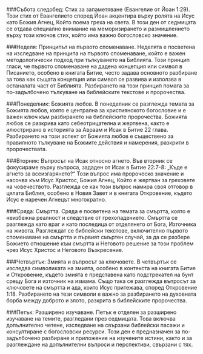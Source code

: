 ###Събота следобед:
Стих за запаметяване (Евангелие от Йоан 1:29). Този стих от Евангелието според Йоан акцентира върху ролята на Исус като Божия Агнец, Който поема греха на света. В този ден от седмицата се отдава специално внимание на меморизирането и размишлението върху този ключов стих, който има важно богословско значение.

###Неделя: 
Принципът на първото споменаване. Неделята е посветена на изследване на принципа на първото споменаване, който е важен методологически подход при тълкуването на Библията. Този принцип гласи, че първото споменаване на дадена концепция или символ в Писанието, особено в книгата Битие, често задава основното разбиране за това как същата концепция или символ се развива и използва в останалата част от Библията. Разбирането на този принцип помага за по-задълбочено тълкуване на библейските текстове и пророчества.

###Понеделник: 
Божията любов. В понеделник се разглежда темата за Божията любов, която е централна за християнското богословие и е важен ключ към разбирането на библейските пророчества. Божията любов се разкрива като себеотрицателна и жертвена, както е илюстрирано в историята за Авраам и Исак в Битие 22 глава. Разбирането на този аспект от Божията любов е съществено за правилното тълкуване на Божиите действия и намерения, разкрити в пророчествата.

###Вторник: 
Въпросът на Исак относно агнето. Във вторник се фокусираме върху въпроса, зададен от Исак в Битие 22:7-8: „Къде е агнето за всеизгарянето?“ Този въпрос има пророческо значение и насочва към Исус Христос, Божия Агнец, Който е жертван за греховете на човечеството. Разглежда се как този въпрос намира своя отговор в цялата Библия, особено в Новия Завет и в книгата Откровение, където Исус е наречен Агнецът многократно.

###Сряда: 
Смъртта. Сряда е посветена на темата за смъртта, която е неизбежна реалност и следствие от грехопадението. Смъртта се разглежда като враг и като последица от отделянето от Бога, Източника на живота. Разглеждат се библейски текстове, включително първото споменаване на смъртта и първият смъртен случай, за да се разбере Божието отношение към смъртта и Неговото решение за този проблем чрез Исус Христос и Неговото Възкресение.

###Четвъртък: 
Змията и въпросът за ключовете. В четвъртък се изследва символиката на змията, особено в контекста на книгата Битие и Откровение, където змията е представена като подстрекател на бунт срещу Бога и източник на измама. Също така се разглежда въпросът за ключовете на смъртта и ада, които Исус притежава, според Откровение 1:18. Разбирането на тези символи е важно за разбирането на духовната борба между доброто и злото, разкрита в библейските пророчества.

###Петък: 
Разширено изучаване. Петък е отделен за разширено изучаване на темите, разгледани през седмицата. Това включва допълнително четене, изследване на свързани библейски пасажи и консултиране с богословски ресурси. Този ден е предназначен за по-задълбочено разбиране и приложение на изучените истини, както и за разглеждане на допълнителни въпроси и перспективи, свързани с тях.
